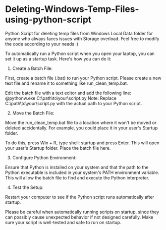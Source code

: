 # Deleting-Windows-Temp-Files-using-python-script
Python Script for deleting temp files from Windows Local Data folder for anyone who always faces issues with Storage overload. Feel free to modify the code according to your needs :)

To automatically run a Python script when you open your laptop, you can set it up as a startup task. Here's how you can do it:

1. Create a Batch File:

First, create a batch file (.bat) to run your Python script. Please create a new text file and rename it to something like run_clean_temp.bat.

Edit the batch file with a text editor and add the following line:
@pythonw.exe C:\path\to\your\script.py
Note: Replace C:\path\to\your\script.py with the actual path to your Python script.

2. Move the Batch File:

Move the run_clean_temp.bat file to a location where it won't be moved or deleted accidentally. For example, you could place it in your user's Startup folder.

To do this, press Win + R, type shell: startup and press Enter. This will open your user's Startup folder. Place the batch file here.

3. Configure Python Environment:

Ensure that Python is installed on your system and that the path to the Python executable is included in your system's PATH environment variable. This will allow the batch file to find and execute the Python interpreter.

4. Test the Setup:

Restart your computer to see if the Python script runs automatically after startup.

Please be careful when automatically running scripts on startup, since they can possibly cause unexpected behavior if not designed carefully. Make sure your script is well-tested and safe to run on startup.

